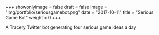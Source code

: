 +++
showonlyimage = false
draft = false
image = "img/portfolio/seriousgamebot.png"
date = "2017-10-11"
title = "Serious Game Bot"
weight = 0
+++

A Tracery Twitter bot generating four serious game ideas a day

<!--more-->
